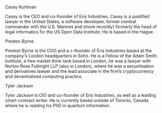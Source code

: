 Casey Kuhlman 

Casey is the CEO and co-founder of Eris Industries. Casey is a qualified lawyer in the United States, a software developer, former combat commander with the U.S. Marines and (more recently) formerly the head of legal informatics for the US Open Data Institute. He is based in the Hague. 

Preston Byrne

Preston Byrne is the COO and a c-founder of Eris Industries based at the company's London headquarters in Soho. He is a Fellow of the Adam Smith Institute, a free market think tank based in London, he was a lawyer with Norton Rose Fulbright LLP (also in London), where he was a securitisation and derivatives lawyer and the lead associate in the firm’s cryptocurrency and decentralised computing practice. 

Tyler Jackson

Tyler Jackson is CIO and co-founder of Eris Industries, as well as a leading smart contract writer. He is currently based outside of Toronto, Canada where he is reading his PhD in quantum information.
